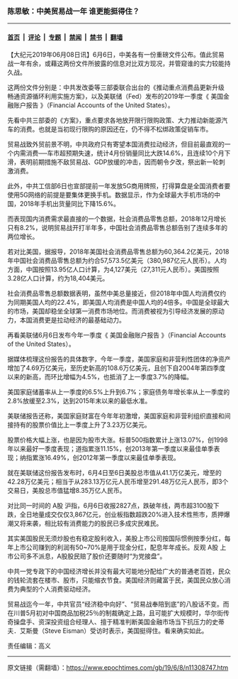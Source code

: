 ### 陈思敏：中美贸易战一年 谁更能挺得住？

---

#### [首页](../../../..?n11308747) &nbsp;|&nbsp; [评论](../../../../../epoch-comment?n11308747) &nbsp;|&nbsp; [专题](../../../../../epoch-special?n11308747) &nbsp;|&nbsp; [禁闻](../../../../../epoch-news?n11308747) &nbsp;|&nbsp; [禁书](../../../../../books?n11308747) &nbsp;|&nbsp; [翻墙](https://github.com/gfw-breaker/nogfw/blob/master/README.md?n11308747)


<div class="post_content" id="artbody" itemprop="articleBody">
 <!-- article content begin -->
 <p>
  【大纪元2019年06月08日讯】6月6日，中美各有一份重磅文件公布。值此贸易战一年有余，或藉这两份文件所披露的信息对比双方现况，并管窥谁的实力较能持久战。
 </p>
 <p>
  这两份文件分别是：中共发改委等三部委联合出台的《推动重点消费品更新升级 畅通资源循环利用实施方案》，以及美联储（Fed）发布的2019年一季度《
  <ok href="https://www.epochtimes.com/gb/tag/%E7%BE%8E%E5%9B%BD%E9%87%91%E8%9E%8D%E8%B4%A6%E6%88%B7%E6%8A%A5%E5%91%8A.html">
   美国金融账户报告
  </ok>
  》（Financial Accounts of the United States）。
 </p>
 <p>
  先看中共三部委的《方案》，重点要求各地放开限行限购政策、大力推动新能源汽车的消费。也就是当初现行限购的原因还在，仍不得不松绑政策促销车市。
 </p>
 <p>
  贸易战致外贸前景不明，中共政府只有寄望本国消费拉动经济，但目前最直观的一个内需消费──车市超预期失速，统计4月份销量同比大跌14.6%，且连续10个月下滑，表明前期措施不敌贸易战、GDP放缓的冲击，因而朝令夕改，祭出新一轮刺激消费。
 </p>
 <p>
  此外，中共工信部6日也宣部提前一年发放5G商用牌照，打得算盘是全国消费者要使用5G网络的前提是要集体更换手机。数据显示，作为全球最大手机市场的中国，2018年手机出货量同比下降15.6%。
 </p>
 <p>
  而表现国内消费需求最直接的一个数据，社会消费品零售总额，2018年12月增长只有8.2%，说明贸易战开打半年多，中国社会消费品零售总额告别了连续多年的两位增长。
 </p>
 <p>
  若对比美国，据报导，2018年美国社会消费品零售总额为60,364.2亿美元，2018年中国社会消费品零售总额为约合57,573.5亿美元（380,987亿元人民币）。人均方面，中国按照13.95亿人口计算，为4,127美元（27,311元人民币）。美国按照3.28亿人口计算，约为18,404美元。
 </p>
 <p>
  社会消费品零售总额数据表明，虽然中美总量接近，但2018年中国人均消费仅约为同期美国人均的22.4%，即美国人均消费是中国人均的4倍多。中国是全球最大的市场，美国却稳坐全球第一消费市场地位。而消费被视为引导经济发展的原动力，本国消费更是拉动经济的最基础动力。
 </p>
 <p>
  再看美联储6月6日发布今年一季度《
  <ok href="https://www.epochtimes.com/gb/tag/%E7%BE%8E%E5%9B%BD%E9%87%91%E8%9E%8D%E8%B4%A6%E6%88%B7%E6%8A%A5%E5%91%8A.html">
   美国金融账户报告
  </ok>
  》（Financial Accounts of the United States）。
 </p>
 <p>
  据媒体梳理这份报告的具体数字，今年一季度，美国家庭和非营利性团体的净资产增加了4.69万亿美元，至历史新高的108.6万亿美元，且创下自2004年第四季度以来的新高，而环比增幅为4.5%，也抵消了上一季度3.7%的降幅。
 </p>
 <p>
  美国家庭储蓄率从上一季度的6.5%上升到6.7%；家庭债务年增长率从上一季度的2.8%放缓至2.3%，达到2015年末以来的最低水准。
 </p>
 <p>
  美联储报告还称，美国家庭财富在今年年初激增，美国家庭和非营利组织直接和间接持有的股票价值比上一季度上升了3.23万亿美元。
 </p>
 <p>
  股票价格大幅上涨，也是因为股市大涨。标普500指数累计上涨13.07%，创1998年以来最好一季度表现；道指累涨11.15%，创2013年第一季度以来最佳单季表现；纳指累涨16.49%，创2012年第一季度以来最佳单季表现。
 </p>
 <p>
  就在美联储这份报告发布时，6月4日至6日美股总市值从41.1万亿美元，增至的42.28万亿美元；相当于从283.13万亿元人民币增至291.48万亿元人民币，即3个交易日，美股总市值猛增8.35万亿人民币。
 </p>
 <p>
  对比同一时间的
  <ok href="https://www.epochtimes.com/gb/tag/a%E8%82%A1.html">
   A股
  </ok>
  沪指，6月6日收报2827点，跌破年线，两市超3100股下跌，全日地量成交仅仅3,867亿元，创业板指数超跌20%进入技术性熊市，质押爆潮又将来袭，相比较有消费能力的股民已多成灾民难民。
 </p>
 <p>
  其实美国股民无须炒股也有稳定股利收入，美股上市公司按国际惯例按季分红，每年上市公司赚到的利润有50~70%是用于现金分红，配息年年成长。反观
  <ok href="https://www.epochtimes.com/gb/tag/a%E8%82%A1.html">
   A股
  </ok>
  上市公司多不派息，A股股民赔了股价还要随时“为党接盘”。
 </p>
 <p>
  中共一党专政下的中国经济增长并没有最大可能地分配给广大的普通老百姓，民众的钱轮流套在楼市、股市，只能缩衣节食。美国经济则藏富于民，美国民众放心消费为典型的个人消费驱动经济。
 </p>
 <p>
  贸易战迄今一年，中共官员“经济稳中向好”、“贸易战奉陪到底”的八股话不变。而在川普5月初对中国商品加税25％的制裁确定上路，且可能扩大规模时，华尔街传奇操盘手、资深投资组合经理人、擅于精准判断美国金融市场当下抗压力的史蒂夫．艾斯曼（Steve Eisman）受访时表示，美国挺得住。看来确实如此。
 </p>
 <p>
  责任编辑：高义
 </p>
 <!-- article content end -->
 <div id="below_article_ad">
 </div>
</div>


---

原文链接（需翻墙）：https://www.epochtimes.com/gb/19/6/8/n11308747.htm